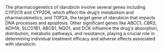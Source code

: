 The pharmacogenetics of idarubicin involve several genes including CYP2C9 and CYP2D6, which affect the drug’s metabolism and pharmacokinetics, and TOP2A, the target gene of idarubicin that impacts DNA processes and apoptosis. Other significant genes like ABCC1, CBR3, ADH1A, SLCO1B1, ABCB1, NQO1, and DCK influence the drug's absorption, distribution, metabolic pathways, and resistance, playing a crucial role in determining individual treatment efficacy and adverse effects associated with idarubicin.